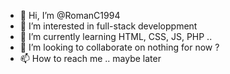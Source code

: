 - 👋 Hi, I’m @RomanC1994
- 👀 I’m interested in full-stack developpment
- 🌱 I’m currently learning HTML, CSS, JS, PHP .. 
- 💞️ I’m looking to collaborate on nothing for now ?
- 📫 How to reach me .. maybe later

<!---
RomanC1994/RomanC1994 is a ✨ special ✨ repository because its `README.md` (this file) appears on your GitHub profile.
You can click the Preview link to take a look at your changes.
--->
